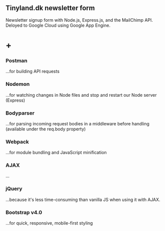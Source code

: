 ## Tinyland.dk newsletter form
Newsletter signup form with Node.js, Express.js, and the MailChimp API.
Deloyed to Google Cloud using Google App Engine.

# + 

### Postman
...for building API requests

### Nodemon
...for watching changes in Node files and stop and restart our Node server (Express)

### Bodyparser
...for parsing incoming request bodies in a middleware before handling (available under the req.body property)

### Webpack
...for module bundling and JavaScript minification

### AJAX
...

### jQuery
...because it's less time-consuming than vanilla JS when using it with AJAX.


### Bootstrap v4.0
...for quick, responsive, mobile-first styling
